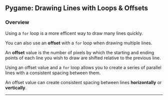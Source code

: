 ## Pygame: Drawing Lines with Loops & Offsets

### Overview

Using a `for` loop is a more efficent way to draw many lines quickly.

You can also use an **offset** with a `for` loop when drawing multiple lines.

An **offset** value is the number of pixels by which the starting and ending points of each line you wish to draw are shifted relative to the previous line. 

Using an offset value and a `for` loop allows you to create a series of parallel lines with a consistent spacing between them.

An offset value can create consistent spacing between lines **horizontally** or **vertically**.

---


